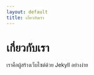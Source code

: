 ```yaml
---
layout: default
title: เกี่ยวกับเรา
---
```


# เกี่ยวกับเรา

เราคือผู้สร้างเว็บไซต์ด้วย Jekyll อย่างง่าย
